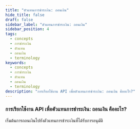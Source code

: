 ```yaml
---
title: "ตัวแทนการชำระเงิน: ถอนเงิน"
hide_title: false
draft: false
sidebar_label: "ตัวแทนการชำระเงิน: ถอนเงิน"
sidebar_position: 4
tags:
  - concepts
  - การชำระเงิน
  - ตัวแทน
  - ถอนเงิน
  - terminology
keywords:
  - concepts
  - การชำระเงิน
  - ตัวแทน
  - ถอนเงิน
  - terminology
description: "การเรียกใช้งาน API เพื่อตัวแทนการชำระเงิน: ถอนเงิน คืออะไร?"
---
```


### การเรียกใช้งาน API เพื่อตัวแทนการชำระเงิน: ถอนเงิน คืออะไร?

เริ่มต้นการถอนเงินไปยังตัวแทนการชำระเงินที่ได้รับการอนุมัติ
